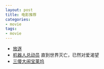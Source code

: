 ```yaml
---
layout: post
title: 电影推荐
categories:
- movie
tags:
- movie
---
```

- [放逐](http://movie.douban.com/review/1315075/)
- [机器人总动员](http://movie.douban.com/review/1473350/) 直到世界灭亡，已然对爱渴望
- [三傻大闹宝莱坞](http://movie.douban.com/subject/3793023/)
